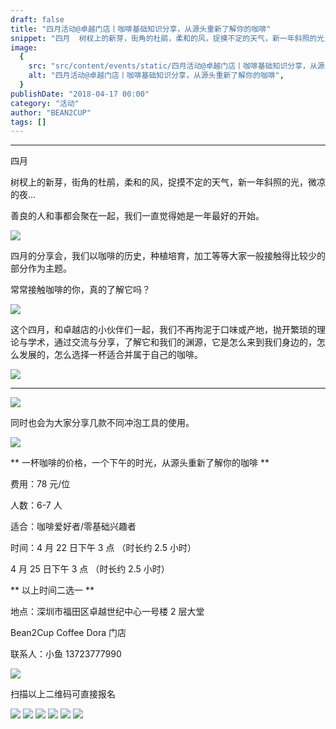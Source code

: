 ```yaml
---
draft: false
title: "四月活动@卓越门店丨咖啡基础知识分享，从源头重新了解你的咖啡"
snippet: "四月  树杈上的新芽，街角的杜鹃，柔和的风，捉摸不定的天气，新一年斜照的光，微凉的夜...善良的人和事都会聚在"
image:
  {
    src: "src/content/events/static/四月活动@卓越门店丨咖啡基础知识分享，从源头重新了解你的咖啡_01.jpeg",
    alt: "四月活动@卓越门店丨咖啡基础知识分享，从源头重新了解你的咖啡",
  }
publishDate: "2018-04-17 00:00"
category: "活动"
author: "BEAN2CUP"
tags: []
---
```


<!-- # 四月活动@卓越门店丨咖啡基础知识分享，从源头重新了解你的咖啡 -->

---

四月

树杈上的新芽，街角的杜鹃，柔和的风，捉摸不定的天气，新一年斜照的光，微凉的夜...

善良的人和事都会聚在一起，我们一直觉得她是一年最好的开始。

![](./static/四月活动@卓越门店丨咖啡基础知识分享，从源头重新了解你的咖啡_01.jpeg)

四月的分享会，我们以咖啡的历史，种植培育，加工等等大家一般接触得比较少的部分作为主题。

常常接触咖啡的你，真的了解它吗？

![](./static/四月活动@卓越门店丨咖啡基础知识分享，从源头重新了解你的咖啡_02.png)

这个四月，和卓越店的小伙伴们一起，我们不再拘泥于口味或产地，抛开繁琐的理论与学术，通过交流与分享，了解它和我们的渊源，它是怎么来到我们身边的，怎么发展的，怎么选择一杯适合并属于自己的咖啡。

![](./static/四月活动@卓越门店丨咖啡基础知识分享，从源头重新了解你的咖啡_03.jpeg)

---

![](./static/四月活动@卓越门店丨咖啡基础知识分享，从源头重新了解你的咖啡_04.png)

同时也会为大家分享几款不同冲泡工具的使用。

![](./static/四月活动@卓越门店丨咖啡基础知识分享，从源头重新了解你的咖啡_05.jpeg)

** 一杯咖啡的价格，一个下午的时光，从源头重新了解你的咖啡 **

费用：78 元/位

人数：6-7 人

适合：咖啡爱好者/零基础兴趣者

时间：4 月 22 日下午 3 点 （时长约 2.5 小时）

4 月 25 日下午 3 点 （时长约 2.5 小时）

** 以上时间二选一 **

地点：深圳市福田区卓越世纪中心一号楼 2 层大堂

Bean2Cup Coffee Dora 门店

联系人：小鱼 13723777990

![](./static/四月活动@卓越门店丨咖啡基础知识分享，从源头重新了解你的咖啡_06.jpeg)

扫描以上二维码可直接报名

![](./static/四月活动@卓越门店丨咖啡基础知识分享，从源头重新了解你的咖啡_07.jpg)
![](./static/四月活动@卓越门店丨咖啡基础知识分享，从源头重新了解你的咖啡_08.jpeg)
![](./static/四月活动@卓越门店丨咖啡基础知识分享，从源头重新了解你的咖啡_09.jpeg)
![](./static/四月活动@卓越门店丨咖啡基础知识分享，从源头重新了解你的咖啡_10.jpeg)
![](./static/四月活动@卓越门店丨咖啡基础知识分享，从源头重新了解你的咖啡_11.jpeg)
![](./static/四月活动@卓越门店丨咖啡基础知识分享，从源头重新了解你的咖啡_12.jpeg)
